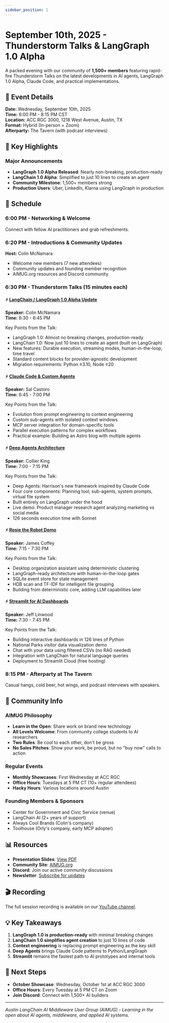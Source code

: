 ```yaml
---
sidebar_position: 1
---
```


# September 10th, 2025 - Thunderstorm Talks & LangGraph 1.0 Alpha

A packed evening with our community of **1,500+ members** featuring rapid-fire Thunderstorm Talks on the latest developments in AI agents, LangGraph 1.0 Alpha, Claude Code, and practical implementations.

## 📅 Event Details

**Date:** Wednesday, September 10th, 2025  
**Time:** 6:00 PM - 8:15 PM CST  
**Location:** ACC RGC 3000, 1218 West Avenue, Austin, TX  
**Format:** Hybrid (In-person + Zoom)  
**Afterparty:** The Tavern (with podcast interviews)

## 🎯 Key Highlights

### Major Announcements
- **LangGraph 1.0 Alpha Released**: Nearly non-breaking, production-ready
- **LangChain 1.0 Alpha**: Simplified to just 10 lines to create an agent
- **Community Milestone**: 1,500+ members strong
- **Production Users**: Uber, LinkedIn, Klarna using LangGraph in production

## 📍 Schedule

### 6:00 PM - Networking & Welcome
Connect with fellow AI practitioners and grab refreshments.

### 6:20 PM - Introductions & Community Updates
**Host:** Colin McNamara  
- Welcome new members (7 new attendees)
- Community updates and founding member recognition
- AIMUG.org resources and Discord community

### 6:30 PM - Thunderstorm Talks (15 minutes each)

#### ⚡ [LangChain / LangGraph 1.0 Alpha Update](./thunderstorm-talks/langchain-langgraph-update)
**Speaker:** Colin McNamara  
**Time:** 6:30 - 6:45 PM

Key Points from the Talk:
- LangGraph 1.0: Almost no breaking changes, production-ready
- LangChain 1.0: Now just 10 lines to create an agent (built on LangGraph)
- New features: Durable execution, streaming modes, human-in-the-loop, time travel
- Standard content blocks for provider-agnostic development
- Migration requirements: Python ≥3.10, Node ≥20

#### ⚡ [Claude Code & Custom Agents](./thunderstorm-talks/claude-code-custom-agents)
**Speaker:** Sal Castoro  
**Time:** 6:45 - 7:00 PM

Key Points from the Talk:
- Evolution from prompt engineering to context engineering
- Custom sub-agents with isolated context windows
- MCP server integration for domain-specific tools
- Parallel execution patterns for complex workflows
- Practical example: Building an Astro blog with multiple agents

#### ⚡ [Deep Agents Architecture](./thunderstorm-talks/deep-agents)
**Speaker:** Collier King  
**Time:** 7:00 - 7:15 PM

Key Points from the Talk:
- Deep Agents: Harrison's new framework inspired by Claude Code
- Four core components: Planning tool, sub-agents, system prompts, virtual file system
- Built entirely on LangGraph under the hood
- Live demo: Product manager research agent analyzing marketing vs social media
- 126 seconds execution time with Sonnet

#### ⚡ [Rosie the Robot Demo](./thunderstorm-talks/rosie-robot-demo)
**Speaker:** James Coffey  
**Time:** 7:15 - 7:30 PM

Key Points from the Talk:
- Desktop organization assistant using deterministic clustering
- LangGraph-ready architecture with human-in-the-loop gates
- SQLite event store for state management
- HDB scan and TF-IDF for intelligent file grouping
- Building from deterministic core, adding LLM capabilities later

#### ⚡ [Streamlit for AI Dashboards](./thunderstorm-talks/streamlit-dashboards)
**Speaker:** Jeff Linwood  
**Time:** 7:30 - 7:45 PM

Key Points from the Talk:
- Building interactive dashboards in 126 lines of Python
- National Parks visitor data visualization demo
- Chat with your data using filtered CSVs (no RAG needed)
- Integration with LangChain for natural language queries
- Deployment to Streamlit Cloud (free hosting)

### 8:15 PM - Afterparty at The Tavern
Casual hangs, cold beer, hot wings, and podcast interviews with speakers.

## 👥 Community Info

### AIMUG Philosophy
- **Learn in the Open**: Share work on brand new technology
- **All Levels Welcome**: From community college students to AI researchers
- **Two Rules**: Be cool to each other, don't be gross
- **No Sales Pitches**: Show your work, be proud, but no "buy now" calls to action

### Regular Events
- **Monthly Showcases**: First Wednesday at ACC RGC
- **Office Hours**: Tuesdays at 5 PM CT (10+ regular attendees)
- **Hacky Hours**: Various locations around Austin

### Founding Members & Sponsors
- Center for Government and Civic Service (venue)
- LangChain AI (2+ years of support)
- Always Cool Brands (Colin's company)
- Toolhouse (Orly's company, early MCP adopter)

## 📊 Resources

- **Presentation Slides**: [View PDF](https://github.com/aimug-org/austin_langchain/blob/main/resources/presentations/2025-09-10-Austin-LangChain-AIMUG%20.pdf)
- **Community Site**: [AIMUG.org](https://aimug.org)
- **Discord**: Join our active community discussions
- **Newsletter**: [Subscribe for updates](https://newsletter.aimug.org)

## 🎬 Recording

The full session recording is available on our [YouTube channel](https://www.youtube.com/watch?v=ztp7JNP-C0I).

## 💡 Key Takeaways

1. **LangGraph 1.0 is production-ready** with minimal breaking changes
2. **LangChain 1.0 simplifies agent creation** to just 10 lines of code
3. **Context engineering** is replacing prompt engineering as the key skill
4. **Deep Agents** brings Claude Code patterns to Python/LangGraph
5. **Streamlit** remains the fastest path to AI prototypes and internal tools

## 🚀 Next Steps

- **October Showcase**: Wednesday, October 1st at ACC RGC 3000
- **Office Hours**: Every Tuesday at 5 PM CT on Zoom
- **Join Discord**: Connect with 1,500+ AI builders

---

*Austin LangChain AI Middleware User Group (AIMUG) - Learning in the open about AI agents, middleware, and applied AI systems.*